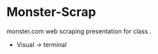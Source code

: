 # Monster-Scrap
 monster.com web scraping presentation for class .
 
 - Visual -> terminal
 


                                                       

